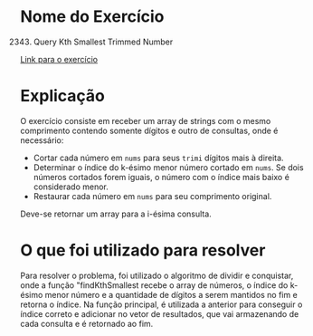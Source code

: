 # Nome do Exercício 
2343. Query Kth Smallest Trimmed Number

[Link para o exercício](https://leetcode.com/problems/query-kth-smallest-trimmed-number/)

# Explicação

O exercício consiste em receber um array de strings com o mesmo comprimento contendo somente dígitos e outro de consultas, onde é necessário:
   - Cortar cada número em `nums` para seus `trimi` dígitos mais à direita.
   - Determinar o índice do k-ésimo menor número cortado em `nums`. Se dois números cortados forem iguais, o número com o índice mais baixo é considerado menor.
   - Restaurar cada número em `nums` para seu comprimento original.

Deve-se retornar um array para a i-ésima consulta.

# O que foi utilizado para resolver

Para resolver o problema, foi utilizado o algoritmo de dividir e conquistar, onde a função "findKthSmallest recebe o array de números, o índice do k-ésimo menor número e a quantidade de dígitos a serem mantidos no fim e retorna o índice. Na função principal, é utilizada a anterior para conseguir o índice correto e adicionar no vetor de resultados, que vai armazenando de cada consulta e é retornado ao fim.

